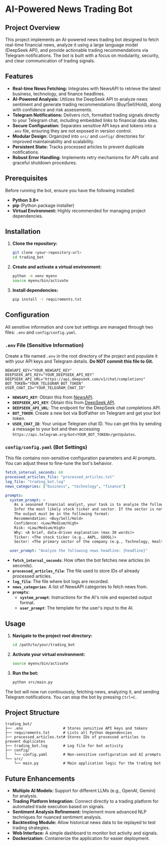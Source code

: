 # AI-Powered News Trading Bot

## Project Overview

This project implements an AI-powered news trading bot designed to fetch real-time financial news, analyze it using a large language model (DeepSeek API), and provide actionable trading recommendations via Telegram notifications. The bot is built with a focus on modularity, security, and clear communication of trading signals.

## Features

*   **Real-time News Fetching:** Integrates with NewsAPI to retrieve the latest business, technology, and finance headlines.
*   **AI-Powered Analysis:** Utilizes the DeepSeek API to analyze news sentiment and generate trading recommendations (Buy/Sell/Hold), along with confidence and risk assessments.
*   **Telegram Notifications:** Delivers rich, formatted trading signals directly to your Telegram chat, including embedded links to financial data sites.
*   **Secure Configuration:** Separates sensitive API keys and tokens into a `.env` file, ensuring they are not exposed in version control.
*   **Modular Design:** Organized into `src/` and `config/` directories for improved maintainability and scalability.
*   **Persistent State:** Tracks processed articles to prevent duplicate notifications.
*   **Robust Error Handling:** Implements retry mechanisms for API calls and graceful shutdown procedures.

## Prerequisites

Before running the bot, ensure you have the following installed:

*   **Python 3.8+**
*   **pip** (Python package installer)
*   **Virtual Environment:** Highly recommended for managing project dependencies.

## Installation

1.  **Clone the repository:**
    ```bash
    git clone <your-repository-url>
    cd trading_bot
    ```

2.  **Create and activate a virtual environment:**
    ```bash
    python -m venv myenv
    source myenv/bin/activate
    ```

3.  **Install dependencies:**
    ```bash
    pip install -r requirements.txt
    ```

## Configuration

All sensitive information and core bot settings are managed through two files: `.env` and `config/config.yaml`.

### `.env` File (Sensitive Information)

Create a file named `.env` in the root directory of the project and populate it with your API keys and Telegram details. **Do NOT commit this file to Git.**

```dotenv
NEWSAPI_KEY="YOUR_NEWSAPI_KEY"
DEEPSEEK_API_KEY="YOUR_DEEPSEEK_API_KEY"
DEEPSEEK_API_URL="https://api.deepseek.com/v1/chat/completions"
BOT_TOKEN="YOUR_TELEGRAM_BOT_TOKEN"
USER_CHAT_ID="YOUR_TELEGRAM_CHAT_ID"
```

*   **`NEWSAPI_KEY`**: Obtain this from [NewsAPI](https://newsapi.org/).
*   **`DEEPSEEK_API_KEY`**: Obtain this from [DeepSeek API](https://platform.deepseek.com/).
*   **`DEEPSEEK_API_URL`**: The endpoint for the DeepSeek chat completions API.
*   **`BOT_TOKEN`**: Create a new bot via BotFather on Telegram and get your bot token.
*   **`USER_CHAT_ID`**: Your unique Telegram chat ID. You can get this by sending a message to your bot and then accessing `https://api.telegram.org/bot<YOUR_BOT_TOKEN>/getUpdates`.

### `config/config.yaml` (Bot Settings)

This file contains non-sensitive configuration parameters and AI prompts. You can adjust these to fine-tune the bot's behavior.

```yaml
fetch_interval_seconds: 60
processed_articles_file: "processed_articles.txt"
log_file: "trading_bot.log"
news_categories: ["business", "technology", "finance"]

prompts:
  system_prompt: >
    As a seasoned financial analyst, your task is to analyze the following news headline and provide a comprehensive, actionable trading recommendation.
    Infer the most likely stock ticker and sector. If the sector is not immediately obvious, use your best judgment to assign one.
    The output must be in the following format:
    Recommendation: <Buy/Sell/Hold>
    Confidence: <Low/Medium/High>
    Risk: <Low/Medium/High>
    Why: <A brief, data-driven explanation (max 30 words)>
    Ticker: <The stock ticker (e.g., AAPL, GOOGL)>
    Sector: <The primary sector of the company (e.g., Technology, Healthcare)>

  user_prompt: "Analyze the following news headline: {headline}"
```

*   **`fetch_interval_seconds`**: How often the bot fetches new articles (in seconds).
*   **`processed_articles_file`**: The file used to store IDs of already processed articles.
*   **`log_file`**: The file where bot logs are recorded.
*   **`news_categories`**: A list of NewsAPI categories to fetch news from.
*   **`prompts`**:
    *   **`system_prompt`**: Instructions for the AI's role and expected output format.
    *   **`user_prompt`**: The template for the user's input to the AI.

## Usage

1.  **Navigate to the project root directory:**
    ```bash
    cd /path/to/your/trading_bot
    ```

2.  **Activate your virtual environment:**
    ```bash
    source myenv/bin/activate
    ```

3.  **Run the bot:**
    ```bash
    python src/main.py
    ```

The bot will now run continuously, fetching news, analyzing it, and sending Telegram notifications. You can stop the bot by pressing `Ctrl+C`.

## Project Structure

```
trading_bot/
├── .env                  # Stores sensitive API keys and tokens
├── requirements.txt      # Lists all Python dependencies
├── processed_articles.txt# Stores IDs of processed articles to prevent duplicates
├── trading_bot.log       # Log file for bot activity
├── config/
│   └── config.yaml       # Non-sensitive configuration and AI prompts
└── src/
    └── main.py           # Main application logic for the trading bot
```

## Future Enhancements

*   **Multiple AI Models:** Support for different LLMs (e.g., OpenAI, Gemini) for analysis.
*   **Trading Platform Integration:** Connect directly to a trading platform for automated trade execution based on signals.
*   **Sentiment Analysis Refinement:** Implement more advanced NLP techniques for nuanced sentiment analysis.
*   **Backtesting Module:** Allow historical news data to be replayed to test trading strategies.
*   **Web Interface:** A simple dashboard to monitor bot activity and signals.
*   **Dockerization:** Containerize the application for easier deployment.
